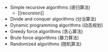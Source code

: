 - Simple recursive algorithms (递归算法)
	- [[recursion]]
- Divide and conquer algorithms (分治算法)
- Dynamic programming algorithms (动态规划)
- Greedy force algorithms (贪心算法)
- Brute force algorithms (暴力算法)
- Randomized algorithms (随机算法)